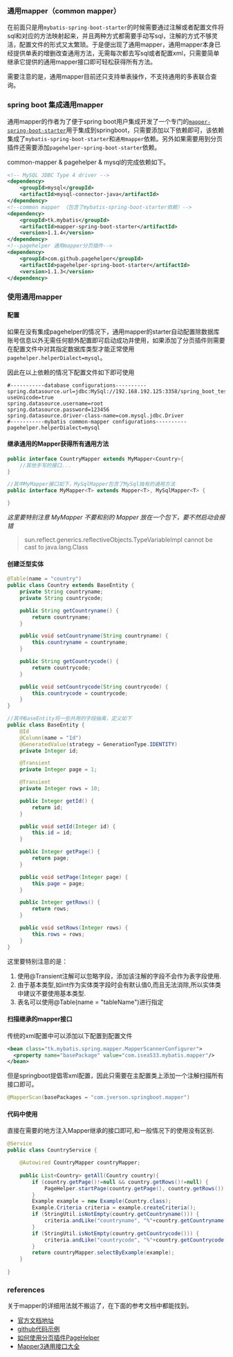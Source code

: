 ### 通用mapper（common mapper）
在前面只是用`mybatis-spring-boot-starter`的时候需要通过注解或者配置文件将sql和对应的方法映射起来，并且两种方式都需要手动写sql，注解的方式不够灵活，配置文件的形式又太繁琐。于是便出现了通用mapper，通用mapper本身已经提供单表的增删改查通用方法，无需每次都去写sql或者配置xml，只需要简单继承它提供的通用mapper接口即可轻松获得所有方法。

需要注意的是，通用mapper目前还只支持单表操作，不支持通用的多表联合查询。


### spring boot 集成通用mapper

通用mapper的作者为了便于spring boot用户集成开发了一个专门的[`mapper-spring-boot-starter`](https://github.com/abel533/mapper-boot-starter)用于集成到springboot，只需要添加以下依赖即可，该依赖集成了`mybatis-spring-boot-starter`和`通用mapper`依赖。另外如果需要用到分页插件还需要添加`pagehelper-spring-boot-starter`依赖。

common-mapper & pagehelper & mysql的完成依赖如下。

```xml
<!-- MySQL JDBC Type 4 driver -->
<dependency>
	<groupId>mysql</groupId>
	<artifactId>mysql-connector-java</artifactId>
</dependency>
<!--common mapper （包含了mybatis-spring-boot-starter依赖）-->
<dependency>
    <groupId>tk.mybatis</groupId>
    <artifactId>mapper-spring-boot-starter</artifactId>
    <version>1.1.4</version>
</dependency>
<!--pagehelper 通用mapper分页插件-->
<dependency>
    <groupId>com.github.pagehelper</groupId>
    <artifactId>pagehelper-spring-boot-starter</artifactId>
    <version>1.1.3</version>
</dependency>
```

### 使用通用mapper

#### 配置

如果在没有集成pagehelper的情况下，通用mapper的starter自动配置除数据库账号信息以外无需任何额外配置即可启动成功并使用，如果添加了分页插件则需要在配置文件中对其指定数据库类型才能正常使用`pagehelper.helperDialect=mysql`。

因此在以上依赖的情况下配置文件如下即可使用

```properties
#-----------database configurations----------
spring.datasource.url=jdbc:MySql://192.168.192.125:3358/spring_boot_test?useUnicode=true
spring.datasource.username=root
spring.datasource.password=123456
spring.datasource.driver-class-name=com.mysql.jdbc.Driver
#-----------mybatis common-mapper configurations----------
pagehelper.helperDialect=mysql
```

#### 继承通用的Mapper<T>获得所有通用方法

```java
public interface CountryMapper extends MyMapper<Country>{
	//其他手写的接口...
}

//其中MyMapper接口如下，MySqlMapper包含了MySql独有的通用方法
public interface MyMapper<T> extends Mapper<T>, MySqlMapper<T> {

}
```

*这里要特别注意 MyMapper 不要和别的 Mapper 放在一个包下，要不然启动会报错*

> sun.reflect.generics.reflectiveObjects.TypeVariableImpl cannot be cast to java.lang.Class

#### 创建泛型实体

```java
@Table(name = "country")
public class Country extends BaseEntity {
    private String countryname;
    private String countrycode;

    public String getCountryname() {
        return countryname;
    }

    public void setCountryname(String countryname) {
        this.countryname = countryname;
    }

    public String getCountrycode() {
        return countrycode;
    }

    public void setCountrycode(String countrycode) {
        this.countrycode = countrycode;
    }
}

//其中BaseEntity将一些共用的字段抽离，定义如下
public class BaseEntity {
    @Id
    @Column(name = "Id")
    @GeneratedValue(strategy = GenerationType.IDENTITY)
    private Integer id;

    @Transient
    private Integer page = 1;

    @Transient
    private Integer rows = 10;

    public Integer getId() {
        return id;
    }

    public void setId(Integer id) {
        this.id = id;
    }

    public Integer getPage() {
        return page;
    }

    public void setPage(Integer page) {
        this.page = page;
    }

    public Integer getRows() {
        return rows;
    }

    public void setRows(Integer rows) {
        this.rows = rows;
    }
}

```

这里要特别注意的是：
1. 使用@Transient注解可以忽略字段，添加该注解的字段不会作为表字段使用.
2. 由于基本类型,如int作为实体类字段时会有默认值0,而且无法消除,所以实体类中建议不要使用基本类型.
3. 表名可以使用@Table(name = "tableName")进行指定

#### 扫描继承的mapper接口

传统的xml配置中可以添加以下配置到配置文件

```xml
<bean class="tk.mybatis.spring.mapper.MapperScannerConfigurer">
  <property name="basePackage" value="com.isea533.mybatis.mapper"/>
</bean>
```

但是springboot提倡零xml配置，因此只需要在主配置类上添加一个注解扫描所有接口即可。

```java
@MapperScan(basePackages = "com.jverson.springboot.mapper")
```

#### 代码中使用

直接在需要的地方注入Mapper继承的接口即可,和一般情况下的使用没有区别.

```java
@Service
public class CountryService {

	@Autowired CountryMapper countryMapper;
	
	public List<Country> getAll(Country country){
		if (country.getPage()!=null && country.getRows()!=null) {
			PageHelper.startPage(country.getPage(), country.getRows());
		}
		Example example = new Example(Country.class);
		Example.Criteria criteria = example.createCriteria();
		if (StringUtil.isNotEmpty(country.getCountryname())) {
			criteria.andLike("countryname", "%"+country.getCountryname());
		}
		if (StringUtil.isNotEmpty(country.getCountrycode())) {
			criteria.andLike("countrycode", "%"+country.getCountrycode());
		}
        return countryMapper.selectByExample(example);
	}
	
}
```

### references

关于mapper的详细用法就不搬运了，在下面的参考文档中都能找到。

- [官方文档地址](https://github.com/abel533/mapper-boot-starter)
- [github代码示例](https://github.com/abel533/MyBatis-Spring-Boot)
- [如何使用分页插件PageHelper](https://github.com/pagehelper/Mybatis-PageHelper/blob/master/wikis/zh/HowToUse.md)
- [Mapper3通用接口大全](http://git.oschina.net/free/Mapper/blob/master/wiki/mapper3/5.Mappers.md#mapper3%E9%80%9A%E7%94%A8%E6%8E%A5%E5%8F%A3%E5%A4%A7%E5%85%A8)